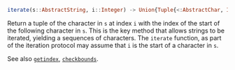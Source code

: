 ```julia
iterate(s::AbstractString, i::Integer) -> Union{Tuple{<:AbstractChar, Int}, Nothing}
```

Return a tuple of the character in `s` at index `i` with the index of the start of the following character in `s`. This is the key method that allows strings to be iterated, yielding a sequences of characters. The `iterate` function, as part of the iteration protocol may assume that `i` is the start of a character in `s`.

See also [`getindex`](@ref), [`checkbounds`](@ref).
